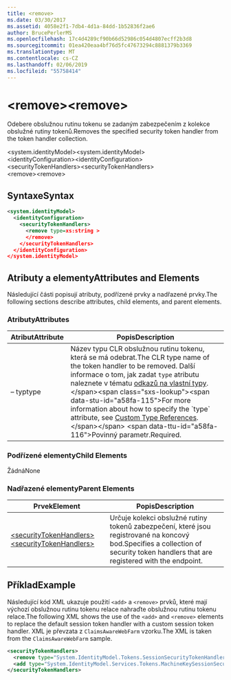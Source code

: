 ```yaml
---
title: <remove>
ms.date: 03/30/2017
ms.assetid: 4058e2f1-7db4-4d1a-84dd-1b52836f2ae6
author: BrucePerlerMS
ms.openlocfilehash: 17c4d4289cf90b66d52986c054d4807ecff2b3d8
ms.sourcegitcommit: 01ea420eaa4bf76d5fc47673294c8881379b3369
ms.translationtype: MT
ms.contentlocale: cs-CZ
ms.lasthandoff: 02/06/2019
ms.locfileid: "55758414"
---
```

# <a name="remove"></a><span data-ttu-id="a58fa-101">\<remove></span><span class="sxs-lookup"><span data-stu-id="a58fa-101">\<remove></span></span>
<span data-ttu-id="a58fa-102">Odebere obslužnou rutinu tokenu se zadaným zabezpečením z kolekce obslužné rutiny tokenů.</span><span class="sxs-lookup"><span data-stu-id="a58fa-102">Removes the specified security token handler from the token handler collection.</span></span>  
  
 <span data-ttu-id="a58fa-103">\<system.identityModel></span><span class="sxs-lookup"><span data-stu-id="a58fa-103">\<system.identityModel></span></span>  
<span data-ttu-id="a58fa-104">\<identityConfiguration></span><span class="sxs-lookup"><span data-stu-id="a58fa-104">\<identityConfiguration></span></span>  
<span data-ttu-id="a58fa-105">\<securityTokenHandlers></span><span class="sxs-lookup"><span data-stu-id="a58fa-105">\<securityTokenHandlers></span></span>  
<span data-ttu-id="a58fa-106">\<remove></span><span class="sxs-lookup"><span data-stu-id="a58fa-106">\<remove></span></span>  
  
## <a name="syntax"></a><span data-ttu-id="a58fa-107">Syntaxe</span><span class="sxs-lookup"><span data-stu-id="a58fa-107">Syntax</span></span>  
  
```xml  
<system.identityModel>  
  <identityConfiguration>  
    <securityTokenHandlers>  
      <remove type=xs:string >  
      </remove>  
    </securityTokenHandlers>  
  </identityConfiguration>  
</system.identityModel>  
```  
  
## <a name="attributes-and-elements"></a><span data-ttu-id="a58fa-108">Atributy a elementy</span><span class="sxs-lookup"><span data-stu-id="a58fa-108">Attributes and Elements</span></span>  
 <span data-ttu-id="a58fa-109">Následující části popisují atributy, podřízené prvky a nadřazené prvky.</span><span class="sxs-lookup"><span data-stu-id="a58fa-109">The following sections describe attributes, child elements, and parent elements.</span></span>  
  
### <a name="attributes"></a><span data-ttu-id="a58fa-110">Atributy</span><span class="sxs-lookup"><span data-stu-id="a58fa-110">Attributes</span></span>  
  
|<span data-ttu-id="a58fa-111">Atribut</span><span class="sxs-lookup"><span data-stu-id="a58fa-111">Attribute</span></span>|<span data-ttu-id="a58fa-112">Popis</span><span class="sxs-lookup"><span data-stu-id="a58fa-112">Description</span></span>|  
|---------------|-----------------|  
|<span data-ttu-id="a58fa-113">– typ</span><span class="sxs-lookup"><span data-stu-id="a58fa-113">type</span></span>|<span data-ttu-id="a58fa-114">Název typu CLR obslužnou rutinu tokenu, která se má odebrat.</span><span class="sxs-lookup"><span data-stu-id="a58fa-114">The CLR type name of the token handler to be removed.</span></span> <span data-ttu-id="a58fa-115">Další informace o tom, jak zadat `type` atributu naleznete v tématu [odkazů na vlastní typy](https://docs.microsoft.com/previous-versions/windows-identity-foundation/gg638728(v=msdn.10)#custom-type-references).</span><span class="sxs-lookup"><span data-stu-id="a58fa-115">For more information about how to specify the `type` attribute, see [Custom Type References](https://docs.microsoft.com/previous-versions/windows-identity-foundation/gg638728(v=msdn.10)#custom-type-references).</span></span> <span data-ttu-id="a58fa-116">Povinný parametr.</span><span class="sxs-lookup"><span data-stu-id="a58fa-116">Required.</span></span>|  
  
### <a name="child-elements"></a><span data-ttu-id="a58fa-117">Podřízené elementy</span><span class="sxs-lookup"><span data-stu-id="a58fa-117">Child Elements</span></span>  
 <span data-ttu-id="a58fa-118">Žádná</span><span class="sxs-lookup"><span data-stu-id="a58fa-118">None</span></span>  
  
### <a name="parent-elements"></a><span data-ttu-id="a58fa-119">Nadřazené elementy</span><span class="sxs-lookup"><span data-stu-id="a58fa-119">Parent Elements</span></span>  
  
|<span data-ttu-id="a58fa-120">Prvek</span><span class="sxs-lookup"><span data-stu-id="a58fa-120">Element</span></span>|<span data-ttu-id="a58fa-121">Popis</span><span class="sxs-lookup"><span data-stu-id="a58fa-121">Description</span></span>|  
|-------------|-----------------|  
|[<span data-ttu-id="a58fa-122">\<securityTokenHandlers></span><span class="sxs-lookup"><span data-stu-id="a58fa-122">\<securityTokenHandlers></span></span>](../../../../../docs/framework/configure-apps/file-schema/windows-identity-foundation/securitytokenhandlers.md)|<span data-ttu-id="a58fa-123">Určuje kolekci obslužné rutiny tokenů zabezpečení, které jsou registrované na koncový bod.</span><span class="sxs-lookup"><span data-stu-id="a58fa-123">Specifies a collection of security token handlers that are registered with the endpoint.</span></span>|  
  
## <a name="example"></a><span data-ttu-id="a58fa-124">Příklad</span><span class="sxs-lookup"><span data-stu-id="a58fa-124">Example</span></span>  
 <span data-ttu-id="a58fa-125">Následující kód XML ukazuje použití `<add>` a `<remove>` prvků, které mají výchozí obslužnou rutinu tokenu relace nahraďte obslužnou rutinu tokenu relace.</span><span class="sxs-lookup"><span data-stu-id="a58fa-125">The following XML shows the use of the `<add>` and `<remove>` elements to replace the default session token handler with a custom session token handler.</span></span> <span data-ttu-id="a58fa-126">XML je převzata z `ClaimsAwareWebFarm` vzorku.</span><span class="sxs-lookup"><span data-stu-id="a58fa-126">The XML is taken from the `ClaimsAwareWebFarm` sample.</span></span>  
  
```xml  
<securityTokenHandlers>  
  <remove type="System.IdentityModel.Tokens.SessionSecurityTokenHandler, System.IdentityModel, Version=4.0.0.0, Culture=neutral, PublicKeyToken=b77a5c561934e089" />  
  <add type="System.IdentityModel.Services.Tokens.MachineKeySessionSecurityTokenHandler, System.IdentityModel.Services, Version=4.0.0.0, Culture=neutral, PublicKeyToken=b77a5c561934e089" />  
</securityTokenHandlers>  
```
